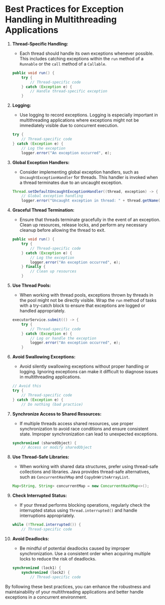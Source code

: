 # Best Practices for Exception Handling in Multithreading Applications

1. **Thread-Specific Handling:**
    - Each thread should handle its own exceptions whenever possible. This includes catching exceptions within the `run` method of a `Runnable` or the `call` method of a `Callable`.
    ```java
    public void run() {
        try {
            // Thread-specific code
        } catch (Exception e) {
            // Handle thread-specific exception
        }
    ```

2. **Logging:**
    - Use logging to record exceptions. Logging is especially important in multithreading applications where exceptions might not be immediately visible due to concurrent execution.
    ```java
    try {
        // Thread-specific code
    } catch (Exception e) {
        // Log the exception
        logger.error("An exception occurred", e);
    ```

3. **Global Exception Handlers:**
    - Consider implementing global exception handlers, such as `UncaughtExceptionHandler` for threads. This handler is invoked when a thread terminates due to an uncaught exception.
    ```java
    Thread.setDefaultUncaughtExceptionHandler((thread, exception) -> {
        // Global exception handling
        logger.error("Uncaught exception in thread: " + thread.getName(), exception);
    ```

4. **Graceful Thread Termination:**
    - Ensure that threads terminate gracefully in the event of an exception. Clean up resources, release locks, and perform any necessary cleanup before allowing the thread to exit.
    ```java
    public void run() {
        try {
            // Thread-specific code
        } catch (Exception e) {
            // Log the exception
            logger.error("An exception occurred", e);
        } finally {
            // Clean up resources
        }
    ```

5. **Use Thread Pools:**
    - When working with thread pools, exceptions thrown by threads in the pool might not be directly visible. Wrap the `run` method of tasks with a try-catch block to ensure that exceptions are logged or handled appropriately.
    ```java
    executorService.submit(() -> {
        try {
            // Thread-specific code
        } catch (Exception e) {
            // Log or handle the exception
            logger.error("An exception occurred", e);
        }
    ```

6. **Avoid Swallowing Exceptions:**
    - Avoid silently swallowing exceptions without proper handling or logging. Ignoring exceptions can make it difficult to diagnose issues in multithreading applications.
    ```java
    // Avoid this
    try {
        // Thread-specific code
    } catch (Exception e) {
        // Do nothing (bad practice)
    ```

7. **Synchronize Access to Shared Resources:**
    - If multiple threads access shared resources, use proper synchronization to avoid race conditions and ensure consistent state. Improper synchronization can lead to unexpected exceptions.
    ```java
    synchronized (sharedObject) {
        // Access or modify sharedObject
    ```

8. **Use Thread-Safe Libraries:**
    - When working with shared data structures, prefer using thread-safe collections and libraries. Java provides thread-safe alternatives, such as `ConcurrentHashMap` and `CopyOnWriteArrayList`.
    ```java
    Map<String, String> concurrentMap = new ConcurrentHashMap<>();
    ```

9. **Check Interrupted Status:**
    - If your thread performs blocking operations, regularly check the interrupted status using `Thread.interrupted()` and handle interruptions appropriately.
    ```java
    while (!Thread.interrupted()) {
        // Thread-specific code
    ```

10. **Avoid Deadlocks:**
    - Be mindful of potential deadlocks caused by improper synchronization. Use a consistent order when acquiring multiple locks to reduce the risk of deadlocks.
    ```java
    synchronized (lock1) {
        synchronized (lock2) {
            // Thread-specific code
    ```

By following these best practices, you can enhance the robustness and maintainability of your multithreading applications and better handle exceptions in a concurrent environment.
